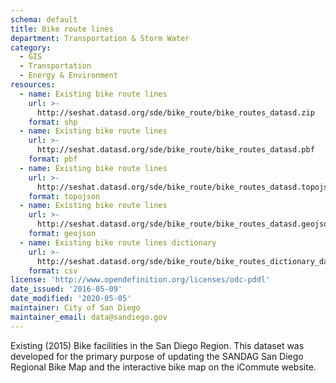```yaml
---
schema: default
title: Bike route lines
department: Transportation & Storm Water
category:
  - GIS
  - Transportation
  - Energy & Environment
resources:
  - name: Existing bike route lines
    url: >-
      http://seshat.datasd.org/sde/bike_route/bike_routes_datasd.zip
    format: shp
  - name: Existing bike route lines
    url: >-
      http://seshat.datasd.org/sde/bike_route/bike_routes_datasd.pbf
    format: pbf
  - name: Existing bike route lines
    url: >-
      http://seshat.datasd.org/sde/bike_route/bike_routes_datasd.topojson
    format: topojson
  - name: Existing bike route lines
    url: >-
      http://seshat.datasd.org/sde/bike_route/bike_routes_datasd.geojson
    format: geojson
  - name: Existing bike route lines dictionary
    url: >-
      http://seshat.datasd.org/sde/bike_route/bike_routes_dictionary_datasd.csv
    format: csv
license: 'http://www.opendefinition.org/licenses/odc-pddl'
date_issued: '2016-05-09'
date_modified: '2020-05-05'
maintainer: City of San Diego
maintainer_email: data@sandiego.gov
---
```

Existing (2015) Bike facilities in the San Diego Region. This dataset was developed for the primary purpose of updating the SANDAG San Diego Regional Bike Map and the interactive bike map on the iCommute website.
